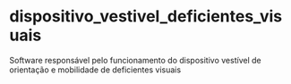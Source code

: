 # dispositivo_vestivel_deficientes_visuais
Software responsável pelo funcionamento do dispositivo vestível de orientação e mobilidade de deficientes visuais
